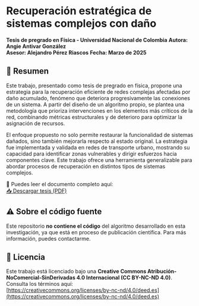 # Recuperación estratégica de sistemas complejos con daño

**Tesis de pregrado en Física - Universidad Nacional de Colombia** 
**Autora: Angie Antivar González**  
**Asesor: Alejandro Pérez Riascos**
**Fecha: Marzo de 2025**

## 📘 Resumen

Este trabajo, presentado como tesis de pregrado en física, propone una estrategia para la recuperación eficiente de redes complejas afectadas por daño acumulado, fenómeno que deteriora progresivamente las conexiones de un sistema. A partir del diseño de un algoritmo propio, se plantea una metodología que prioriza intervenciones en los elementos más críticos de la red, combinando métricas estructurales y de deterioro para optimizar la asignación de recursos.

El enfoque propuesto no solo permite restaurar la funcionalidad de sistemas dañados, sino también mejorarla respecto al estado original. La estrategia fue implementada y validada en redes de transporte urbano, mostrando su capacidad para identificar zonas vulnerables y dirigir esfuerzos hacia componentes clave. Este trabajo ofrece una herramienta generalizable para abordar procesos de recuperación en distintos tipos de sistemas complejos.


📄 Puedes leer el documento completo aquí:  
[📥 Descargar tesis (PDF)](tesis_angie_antivar.pdf)

## ⚠️ Sobre el código fuente

Este repositorio **no contiene el código** del algoritmo desarrollado en esta investigación, ya que está en proceso de publicación científica. Para más información, puedes contactarme.

## 🧾 Licencia

Este trabajo está licenciado bajo una **Creative Commons Atribución-NoComercial-SinDerivadas 4.0 Internacional (CC BY-NC-ND 4.0)**.  
Consulta los términos aquí:  
[https://creativecommons.org/licenses/by-nc-nd/4.0/deed.es](https://creativecommons.org/licenses/by-nc-nd/4.0/deed.es)
